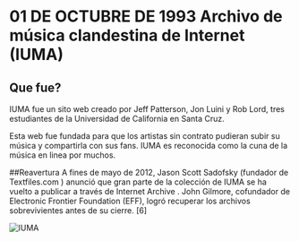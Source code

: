 
# 01 DE OCTUBRE DE 1993 Archivo de música clandestina de Internet (IUMA)

## Que fue? 
IUMA fue un sito web creado por Jeff Patterson, Jon Luini y Rob Lord, tres estudiantes de la Universidad de California en Santa Cruz.

Esta web fue fundada para que los artistas sin contrato pudieran subir su música y compartirla con sus fans. 
IUMA es reconocida como la cuna de la música en linea por muchos.

##Reavertura
A fines de mayo de 2012, Jason Scott Sadofsky (fundador de Textfiles.com ) anunció que gran parte de la colección de IUMA se ha vuelto a publicar a través de Internet Archive . John Gilmore, cofundador de Electronic Frontier Foundation (EFF), logró recuperar los archivos sobrevivientes antes de su cierre. [6]

![IUMA](https://github.com/MarcosYelamos/SMX2-M8UF1A1-HistoriaWeb-1993-Archivo-de-musica-clandestina-de-Internet-IUMA-MarcosYelamos/blob/main/iuma.png)




